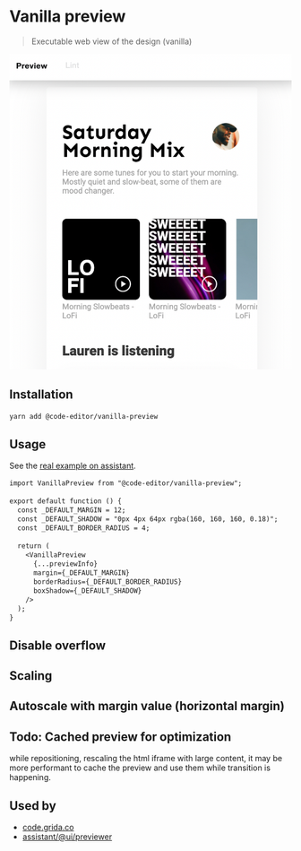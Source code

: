 # Vanilla preview

> Executable web view of the design (vanilla)

![](./docs/assets/example-of-vanilla-preview-on-grida-assistant.png)

## Installation

```sh
yarn add @code-editor/vanilla-preview
```

## Usage

See the [real example on assistant](https://github.com/gridaco/assistant/pull/181).

```tsx
import VanillaPreview from "@code-editor/vanilla-preview";

export default function () {
  const _DEFAULT_MARGIN = 12;
  const _DEFAULT_SHADOW = "0px 4px 64px rgba(160, 160, 160, 0.18)";
  const _DEFAULT_BORDER_RADIUS = 4;

  return (
    <VanillaPreview
      {...previewInfo}
      margin={_DEFAULT_MARGIN}
      borderRadius={_DEFAULT_BORDER_RADIUS}
      boxShadow={_DEFAULT_SHADOW}
    />
  );
}
```

## Disable overflow

## Scaling

## Autoscale with margin value (horizontal margin)

## Todo: Cached preview for optimization

while repositioning, rescaling the html iframe with large content, it may be more performant to cache the preview and use them while transition is happening.

## Used by

- [code.grida.co](https://github.com/gridaco/designto-code)
- [assistant/@ui/previewer](https://github.com/gridaco/assistant)
